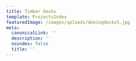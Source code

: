 ```yaml
---
title: Timber Decks
template: ProjectsIndex
featuredImage: /images/uploads/dekingdecks5.jpg
meta:
  canonicalLink: ''
  description: ''
  noindex: false
  title: ''
---
```

